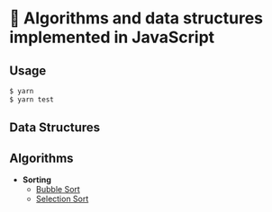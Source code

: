 # 📝 Algorithms and data structures implemented in JavaScript

## Usage

```bash
$ yarn
$ yarn test
```

## Data Structures

## Algorithms

* **Sorting**
  * [Bubble Sort](src/algorithms/sorting/bubble-sort/README.md)
  * [Selection Sort](src/algorithms/sorting/selection-sort/README.md)

